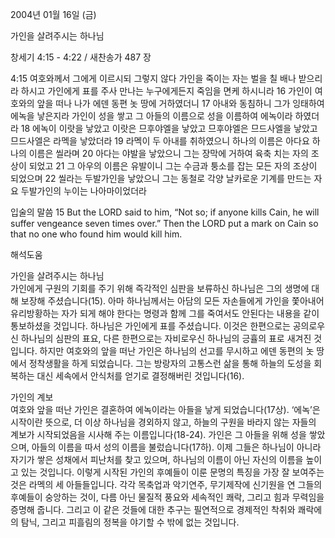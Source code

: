 2004년 01월 16일 (금)

가인을 살려주시는 하나님



창세기 4:15 - 4:22 / 새찬송가 487 장


4:15 여호와께서 그에게 이르시되 그렇지 않다 가인을 죽이는 자는 벌을 칠 배나 받으리라 하시고 가인에게 표를 주사 만나는 누구에게든지 죽임을 면케 하시니라 
16 가인이 여호와의 앞을 떠나 나가 에덴 동편 놋 땅에 거하였더니 
17 아내와 동침하니 그가 잉태하여 에녹을 낳은지라 가인이 성을 쌓고 그 아들의 이름으로 성을 이름하여 에녹이라 하였더라 
18 에녹이 이랏을 낳았고 이랏은 므후야엘을 낳았고 므후야엘은 므드사엘을 낳았고 므드사엘은 라멕을 낳았더라 
19 라멕이 두 아내를 취하였으니 하나의 이름은 아다요 하나의 이름은 씰라며 
20 아다는 야발을 낳았으니 그는 장막에 거하여 육축 치는 자의 조상이 되었고 
21 그 아우의 이름은 유발이니 그는 수금과 퉁소를 잡는 모든 자의 조상이 되었으며 
22 씰라는 두발가인을 낳았으니 그는 동철로 각양 날카로운 기계를 만드는 자요 두발가인의 누이는 나아마이었더라 

입술의 말씀 
15 But the LORD said to him, “Not so; if anyone kills Cain, he will suffer vengeance seven times over.” Then the LORD put a mark on Cain so that no one who found him would kill him.

해석도움





가인을 살려주시는 하나님  
가인에게 구원의 기회를 주기 위해 즉각적인 심판을 보류하신 하나님은 그의 생명에 대해 보장해 주셨습니다(15). 아마 하나님께서는 아담의 모든 자손들에게 가인을 쫓아내어 유리방황하는 자가 되게 해야 한다는 명령과 함께 그를 죽여서도 안된다는 내용을 같이 통보하셨을 것입니다. 하나님은 가인에게 표를 주셨습니다. 이것은 한편으로는 공의로우신 하나님의 심판의 표요, 다른 한편으로는 자비로우신 하나님의 긍휼의 표로 새겨진 것입니다. 하지만 여호와의 앞을 떠난 가인은 하나님의 선고를 무시하고 에덴 동편의 놋 땅에서 정착생활을 하게 되었습니다. 그는 방랑자의 고통스런 삶을 통해 하늘의 도성을 회복하는 대신 세속에서 안식처를 얻기로 결정해버린 것입니다(16). 

가인의 계보  
여호와 앞을 떠난 가인은 결혼하여 에녹이라는 아들을 낳게 되었습니다(17상). ‘에녹’은 시작이란 뜻으로, 더 이상 하나님을 경외하지 않고, 하늘의 구원을 바라지 않는 자들의 계보가 시작되었음을 시사해 주는 이름입니다(18-24). 가인은 그 아들을 위해 성을 쌓았으며, 아들의 이름을 따서 성의 이름을 불렀습니다(17하). 이제 그들은 하나님이 아니라 자기가 쌓은 성채에서 피난처를 찾고 있으며, 하나님의 이름이 아닌 자신의 이름을 높이고 있는 것입니다. 이렇게 시작된 가인의 후예들이 이룬 문명의 특징을 가장 잘 보여주는 것은 라멕의 세 아들들입니다. 각각 목축업과 악기연주, 무기제작에 신기원을 연 그들의 후예들이 숭앙하는 것이, 다름 아닌 물질적 풍요와 세속적인 쾌락, 그리고 힘과 무력임을 증명해 줍니다. 그리고 이 같은 것들에 대한 추구는 필연적으로 경제적인 착취와 쾌락에의 탐닉, 그리고 피흘림의 정복을 야기할 수 밖에 없는 것입니다.
